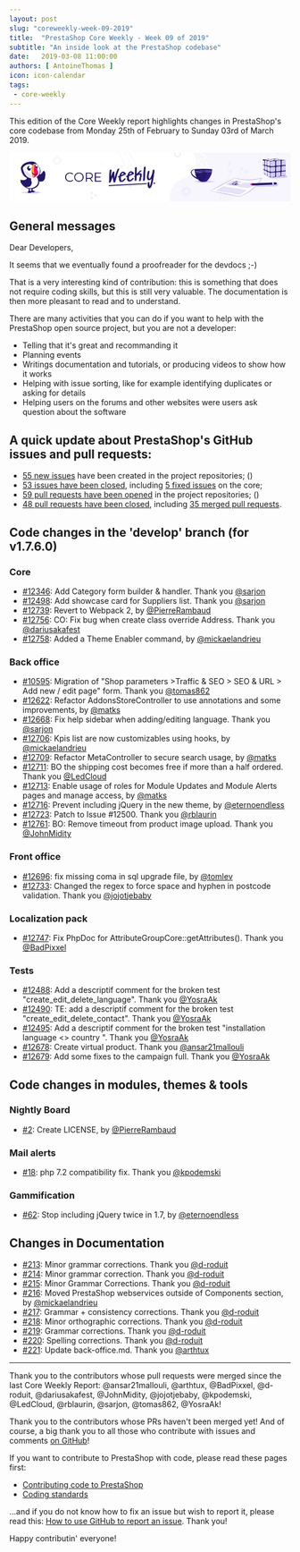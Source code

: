 ```yaml
---
layout: post
slug: "coreweekly-week-09-2019"
title:  "PrestaShop Core Weekly - Week 09 of 2019"
subtitle: "An inside look at the PrestaShop codebase"
date:   2019-03-08 11:00:00
authors: [ AntoineThomas ]
icon: icon-calendar
tags:
 - core-weekly
---
```


This edition of the Core Weekly report highlights changes in PrestaShop's core codebase from Monday 25th of February to Sunday 03rd of March 2019.

![Core Weekly banner](/assets/images/2018/12/banner-core-weekly.jpg)


## General messages

Dear Developers,

It seems that we eventually found a proofreader for the devdocs ;-)

That is a very interesting kind of contribution: this is something that does not require coding skills, but this is still very valuable. The documentation is then more pleasant to read and to understand.

There are many activities that you can do if you want to help with the PrestaShop open source project, but you are not a developer:

- Telling that it's great and recommanding it
- Planning events
- Writings documentation and tutorials, or producing videos to show how it works
- Helping with issue sorting, like for example identifying duplicates or asking for details
- Helping users on the forums and other websites were users ask question about the software


## A quick update about PrestaShop's GitHub issues and pull requests:

- [55 new issues](https://github.com/search?q=org%3APrestaShop+is%3Apublic++-repo%3Aprestashop%2Fprestashop.github.io++is%3Aissue+created%3A2019-02-25..2019-03-03) have been created in the project repositories;
()
- [53 issues have been closed](https://github.com/search?q=org%3APrestaShop+is%3Apublic++-repo%3Aprestashop%2Fprestashop.github.io++is%3Aissue+closed%3A2019-02-25..2019-03-03), including [5 fixed issues](https://github.com/search?q=org%3APrestaShop+is%3Apublic++-repo%3Aprestashop%2Fprestashop.github.io++is%3Aissue+label%3Afixed+closed%3A2019-02-25..2019-03-03) on the core;
- [59 pull requests have been opened](https://github.com/search?q=org%3APrestaShop+is%3Apublic++-repo%3Aprestashop%2Fprestashop.github.io++is%3Apr+created%3A2019-02-25..2019-03-03) in the project repositories;
()
- [48 pull requests have been closed](https://github.com/search?q=org%3APrestaShop+is%3Apublic++-repo%3Aprestashop%2Fprestashop.github.io++is%3Apr+closed%3A2019-02-25..2019-03-03), including [35 merged pull requests](https://github.com/search?q=org%3APrestaShop+is%3Apublic++-repo%3Aprestashop%2Fprestashop.github.io++is%3Apr+merged%3A2019-02-25..2019-03-03).

## Code changes in the 'develop' branch (for v1.7.6.0)

### Core

* [#12346](https://github.com/PrestaShop/PrestaShop/pull/12346): Add Category form builder & handler. Thank you [@sarjon](https://github.com/sarjon)
* [#12498](https://github.com/PrestaShop/PrestaShop/pull/12498): Add showcase card for Suppliers list. Thank you [@sarjon](https://github.com/sarjon)
* [#12739](https://github.com/PrestaShop/PrestaShop/pull/12739): Revert to Webpack 2, by [@PierreRambaud](https://github.com/PierreRambaud)
* [#12756](https://github.com/PrestaShop/PrestaShop/pull/12756): CO: Fix bug when create class override Address. Thank you [@dariusakafest](https://github.com/dariusakafest)
* [#12758](https://github.com/PrestaShop/PrestaShop/pull/12758): Added a Theme Enabler command, by [@mickaelandrieu](https://github.com/mickaelandrieu)


### Back office

* [#10595](https://github.com/PrestaShop/PrestaShop/pull/10595): Migration of "Shop parameters >Traffic & SEO > SEO & URL > Add new / edit page" form. Thank you [@tomas862](https://github.com/tomas862)
* [#12622](https://github.com/PrestaShop/PrestaShop/pull/12622): Refactor AddonsStoreController to use annotations and some improvements, by [@matks](https://github.com/matks)
* [#12668](https://github.com/PrestaShop/PrestaShop/pull/12668): Fix help sidebar when adding/editing language. Thank you [@sarjon](https://github.com/sarjon)
* [#12706](https://github.com/PrestaShop/PrestaShop/pull/12706): Kpis list are now customizables using hooks, by [@mickaelandrieu](https://github.com/mickaelandrieu)
* [#12709](https://github.com/PrestaShop/PrestaShop/pull/12709): Refactor MetaController to secure search usage, by [@matks](https://github.com/matks)
* [#12711](https://github.com/PrestaShop/PrestaShop/pull/12711): BO the shipping cost becomes free if more than a half ordered. Thank you [@LedCloud](https://github.com/LedCloud)
* [#12713](https://github.com/PrestaShop/PrestaShop/pull/12713): Enable usage of roles for Module Updates and Module Alerts pages and manage access, by [@matks](https://github.com/matks)
* [#12716](https://github.com/PrestaShop/PrestaShop/pull/12716): Prevent including jQuery in the new theme, by [@eternoendless](https://github.com/eternoendless)
* [#12723](https://github.com/PrestaShop/PrestaShop/pull/12723): Patch to Issue #12500. Thank you [@rblaurin](https://github.com/rblaurin)
* [#12761](https://github.com/PrestaShop/PrestaShop/pull/12761): BO: Remove timeout from product image upload. Thank you [@JohnMidity](https://github.com/JohnMidity)


### Front office

* [#12696](https://github.com/PrestaShop/PrestaShop/pull/12696): fix missing coma in sql upgrade file, by [@tomlev](https://github.com/tomlev)
* [#12733](https://github.com/PrestaShop/PrestaShop/pull/12733): Changed the regex to force space and hyphen in postcode validation. Thank you [@jojotjebaby](https://github.com/jojotjebaby)


### Localization pack

* [#12747](https://github.com/PrestaShop/PrestaShop/pull/12747): Fix PhpDoc for AttributeGroupCore::getAttributes(). Thank you [@BadPixxel](https://github.com/BadPixxel)


### Tests

* [#12488](https://github.com/PrestaShop/PrestaShop/pull/12488): Add a descriptif comment for the broken test "create_edit_delete_language". Thank you [@YosraAk](https://github.com/YosraAk)
* [#12490](https://github.com/PrestaShop/PrestaShop/pull/12490): TE: add a descriptif comment for the broken test "create_edit_delete_contact". Thank you [@YosraAk](https://github.com/YosraAk)
* [#12495](https://github.com/PrestaShop/PrestaShop/pull/12495): Add a descriptif comment for the broken test "installation language <> country ". Thank you [@YosraAk](https://github.com/YosraAk)
* [#12678](https://github.com/PrestaShop/PrestaShop/pull/12678): Create virtual product. Thank you [@ansar21mallouli](https://github.com/ansar21mallouli)
* [#12679](https://github.com/PrestaShop/PrestaShop/pull/12679): Add some fixes to the campaign full. Thank you [@YosraAk](https://github.com/YosraAk)


## Code changes in modules, themes & tools

### Nightly Board

* [#2](https://github.com/PrestaShop/nightly-board/pull/2): Create LICENSE, by [@PierreRambaud](https://github.com/PierreRambaud)


### Mail alerts

* [#18](https://github.com/PrestaShop/ps_emailalerts/pull/18): php 7.2 compatibility fix. Thank you [@kpodemski](https://github.com/kpodemski)


### Gammification

* [#62](https://github.com/PrestaShop/gamification/pull/62): Stop including jQuery twice in 1.7, by [@eternoendless](https://github.com/eternoendless)


## Changes in Documentation

* [#213](https://github.com/PrestaShop/docs/pull/213): Minor grammar corrections. Thank you [@d-roduit](https://github.com/d-roduit)
* [#214](https://github.com/PrestaShop/docs/pull/214): Minor grammar correction. Thank you [@d-roduit](https://github.com/d-roduit)
* [#215](https://github.com/PrestaShop/docs/pull/215): Minor Grammar Corrections. Thank you [@d-roduit](https://github.com/d-roduit)
* [#216](https://github.com/PrestaShop/docs/pull/216): Moved PrestaShop webservices outside of Components section, by [@mickaelandrieu](https://github.com/mickaelandrieu)
* [#217](https://github.com/PrestaShop/docs/pull/217): Grammar + consistency corrections. Thank you [@d-roduit](https://github.com/d-roduit)
* [#218](https://github.com/PrestaShop/docs/pull/218): Minor orthographic corrections. Thank you [@d-roduit](https://github.com/d-roduit)
* [#219](https://github.com/PrestaShop/docs/pull/219): Grammar corrections. Thank you [@d-roduit](https://github.com/d-roduit)
* [#220](https://github.com/PrestaShop/docs/pull/220): Spelling corrections. Thank you [@d-roduit](https://github.com/d-roduit)
* [#221](https://github.com/PrestaShop/docs/pull/221): Update back-office.md. Thank you [@arthtux](https://github.com/arthtux)

<hr />

Thank you to the contributors whose pull requests were merged since the last Core Weekly Report: @ansar21mallouli, @arthtux, @BadPixxel, @d-roduit, @dariusakafest, @JohnMidity, @jojotjebaby, @kpodemski, @LedCloud, @rblaurin, @sarjon, @tomas862, @YosraAk!

Thank you to the contributors whose PRs haven't been merged yet! And of course, a big thank you to all those who contribute with issues and comments [on GitHub](https://github.com/PrestaShop/PrestaShop)!

If you want to contribute to PrestaShop with code, please read these pages first:

 * [Contributing code to PrestaShop](https://devdocs.prestashop.com/1.7/contribute/contribution-guidelines/)
 * [Coding standards](https://devdocs.prestashop.com/1.7/development/coding-standards/)

...and if you do not know how to fix an issue but wish to report it, please read this: [How to use GitHub to report an issue](https://devdocs.prestashop.com/1.7/contribute/contribute-reporting-issues/). Thank you!

Happy contributin' everyone!
